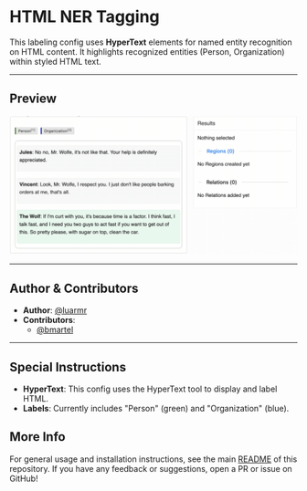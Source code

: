 # HTML NER Tagging

This labeling config uses **HyperText** elements for named entity recognition on HTML content.
It highlights recognized entities (Person, Organization) within styled HTML text.

---

## Preview

![html-ner-tagging-preview](./preview/html-ner-tagging-preview.gif)

---

## Author & Contributors

- **Author**: [@luarmr](https://github.com/luarmr)
- **Contributors**:
  - [@bmartel](https://github.com/bmartel)

---

## Special Instructions

- **HyperText**: This config uses the HyperText tool to display and label HTML.
- **Labels**: Currently includes "Person" (green) and "Organization" (blue).

## More Info

For general usage and installation instructions, see the main
[README](../../README.md) of this repository.
If you have any feedback or suggestions, open a PR or issue on GitHub!
